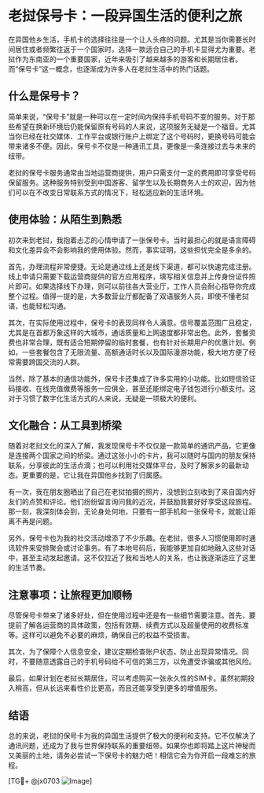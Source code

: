 # 老挝保号卡：一段异国生活的便利之旅

在异国他乡生活，手机卡的选择往往是一个让人头疼的问题。尤其是当你需要长时间居住或者频繁往返于一个国家时，选择一款适合自己的手机卡显得尤为重要。老挝作为东南亚的一个重要国家，近年来吸引了越来越多的游客和长期居住者。而“保号卡”这一概念，也逐渐成为许多人在老挝生活中的热门话题。

## 什么是保号卡？

简单来说，“保号卡”就是一种可以在一定时间内保持手机号码不变的服务。对于那些希望在换新环境后仍能保留原有号码的人来说，这项服务无疑是一个福音。尤其当你已经在社交媒体、工作平台或银行账户上绑定了这个号码时，更换号码可能会带来诸多不便。因此，保号卡不仅是一种通讯工具，更像是一条连接过去与未来的纽带。

老挝的保号卡服务通常由当地运营商提供，用户只需支付一定的费用即可享受号码保留服务。这种服务特别受到中国游客、留学生以及长期商务人士的欢迎，因为他们可以在不改变日常联系方式的情况下，轻松适应新的生活环境。

## 使用体验：从陌生到熟悉

初次来到老挝，我抱着忐忑的心情申请了一张保号卡。当时最担心的就是语言障碍和文化差异会不会影响我的使用体验。然而，事实证明，这些担忧完全是多余的。

首先，办理流程非常便捷。无论是通过线上还是线下渠道，都可以快速完成注册。线上申请只需要下载运营商提供的官方应用程序，填写相关信息并上传身份证件照片即可。如果选择线下办理，则可以前往各大营业厅，工作人员会耐心指导你完成整个过程。值得一提的是，大多数营业厅都配备了双语服务人员，即使不懂老挝语，也能轻松沟通。

其次，在实际使用过程中，保号卡的表现同样令人满意。信号覆盖范围广且稳定，尤其是在首都万象这样的大城市，通话质量和上网速度都非常出色。此外，套餐资费也非常合理，既有适合短期停留的临时套餐，也有针对长期用户的优惠计划。例如，一些套餐包含了无限流量、高额通话时长以及国际漫游功能，极大地方便了经常需要跨国交流的人群。

当然，除了基本的通信功能外，保号卡还集成了许多实用的小功能。比如短信验证码接收、在线充值缴费等服务一应俱全，甚至还能绑定电子钱包进行小额支付。这对于习惯了数字化生活方式的人来说，无疑是一项极大的便利。

## 文化融合：从工具到桥梁

随着对老挝文化的深入了解，我发现保号卡不仅仅是一款简单的通讯产品，它更像是连接两个国家之间的桥梁。通过这张小小的卡片，我可以随时与国内的朋友保持联系，分享彼此的生活点滴；也可以利用社交媒体平台，及时了解家乡的最新动态。更重要的是，它让我在异国他乡找到了归属感。

有一次，我在朋友圈晒出了自己在老挝拍摄的照片，没想到立刻收到了来自国内好友们的点赞和评论。他们纷纷留言询问我的近况，并鼓励我要好好享受这段旅程。那一刻，我深刻体会到，无论身处何地，只要有一部手机和一张保号卡，就能让距离不再是问题。

另外，保号卡也为我的社交活动增添了不少乐趣。在老挝，很多人习惯使用即时通讯软件来安排聚会或讨论事务。有了本地号码后，我能够更加自如地融入这些对话中，甚至主动发起邀请。这不仅拉近了我和当地人的关系，也让我逐渐适应了这里的生活节奏。

## 注意事项：让旅程更加顺畅

尽管保号卡带来了诸多好处，但在使用过程中还是有一些细节需要注意。首先，要提前了解各运营商的具体政策，包括有效期、续费方式以及超量使用的收费标准等。这样可以避免不必要的麻烦，确保自己的权益不受损害。

其次，为了保障个人信息安全，建议定期检查账户状态，防止出现异常情况。同时，不要随意透露自己的手机号码给不可信的第三方，以免遭受诈骗或其他风险。

最后，如果计划在老挝长期居住，可以考虑购买一张永久性的SIM卡。虽然初期投入稍高，但从长远来看性价比更高，而且还能享受到更多的增值服务。

## 结语

总的来说，老挝的保号卡为我的异国生活提供了极大的便利和支持。它不仅解决了通讯问题，还成为了我与世界保持联系的重要纽带。如果你也即将踏上这片神秘而又美丽的土地，请务必尝试一下保号卡的魅力吧！相信它会为你开启一段难忘的旅程。

[TG💪+ @jx0703 ![Image](https://github.com/user-attachments/assets/dbca1d08-cadb-493c-b0ec-ad6f7a83f270)]